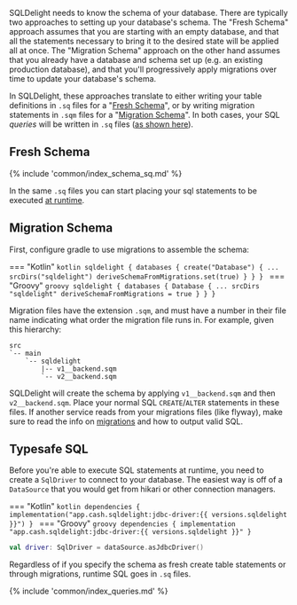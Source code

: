 SQLDelight needs to know the schema of your database. There are typically two approaches to setting up your database's 
schema. The "Fresh Schema" approach assumes that you are starting with an empty database, and that all the statements 
necessary to bring it to the desired state will be applied all at once. The "Migration Schema" approach on the other 
hand assumes that you already have a database and schema set up (e.g. an existing production database), and that you'll 
progressively apply migrations over time to update your database's schema.

In SQLDelight, these approaches translate to either writing your table definitions in `.sq` files for a 
"[Fresh Schema](#fresh-schema)", or by writing migration statements in `.sqm` files for a "[Migration Schema](#migration-schema)".
In both cases, your SQL _queries_ will be written in `.sq` files ([as shown here](#typesafe-sql)).

## Fresh Schema

{% include 'common/index_schema_sq.md' %}

In the same `.sq` files you can start placing your sql statements to be executed [at runtime](#typesafe-sql).

## Migration Schema

First, configure gradle to use migrations to assemble the schema:

=== "Kotlin"
    ```kotlin
    sqldelight {
      databases {
        create("Database") {
          ...
          srcDirs("sqldelight")
          deriveSchemaFromMigrations.set(true)
        }
      }
    }
    ```
=== "Groovy"
    ```groovy
    sqldelight {
      databases {
        Database {
          ...
          srcDirs "sqldelight"
          deriveSchemaFromMigrations = true
        }
      }
    }
    ```

Migration files have the extension `.sqm`, and must have a number in their file name indicating what
order the migration file runs in. For example, given this hierarchy:

```
src
`-- main
    `-- sqldelight
        |-- v1__backend.sqm
        `-- v2__backend.sqm
```

SQLDelight will create the schema by applying `v1__backend.sqm` and then `v2__backend.sqm`. Place
your normal SQL `CREATE`/`ALTER` statements in these files. If another service reads from your
migrations files (like flyway), make sure to read the info on [migrations](migrations) and how to
output valid SQL.

## Typesafe SQL

Before you're able to execute SQL statements at runtime, you need to create a `SqlDriver` to connect
to your database. The easiest way is off of a `DataSource` that you would get from hikari or other
connection managers.

=== "Kotlin"
    ```kotlin
    dependencies {
      implementation("app.cash.sqldelight:jdbc-driver:{{ versions.sqldelight }}")
    }
    ```
=== "Groovy"
    ```groovy
    dependencies {
      implementation "app.cash.sqldelight:jdbc-driver:{{ versions.sqldelight }}"
    }
    ```
```kotlin
val driver: SqlDriver = dataSource.asJdbcDriver()
```

Regardless of if you specify the schema as fresh create table statements or through migrations,
runtime SQL goes in `.sq` files.

{% include 'common/index_queries.md' %}

